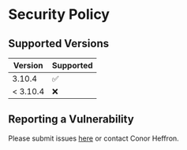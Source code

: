 # Security Policy

## Supported Versions

| Version  | Supported          |
|----------| ------------------ |
| 3.10.4   | :white_check_mark: |
| < 3.10.4 | :x:                |

## Reporting a Vulnerability

Please submit issues [here](https://github.com/conorheffron/ronoc-packages/issues) or contact Conor Heffron.
